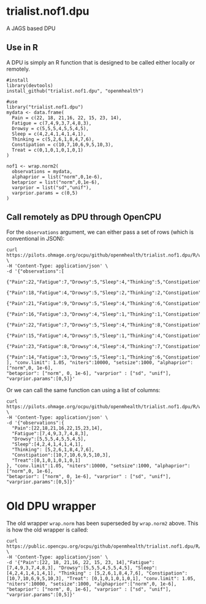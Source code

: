 trialist.nof1.dpu
=================

A JAGS based DPU

## Use in R

A DPU is simply an R function that is designed to be called either locally or remotely.

    #install
    library(devtools)
    install_github("trialist.nof1.dpu", "openmhealth")

    #use
    library("trialist.nof1.dpu")
    mydata <- data.frame(
      Pain = c(22, 18, 21,16, 22, 15, 23, 14), 
      Fatigue = c(7,4,9,3,7,4,8,3), 
      Drowsy = c(5,5,5,4,5,5,4,5), 
      Sleep = c(4,2,4,1,4,1,4,1), 
      Thinking = c(5,2,6,1,8,4,7,6), 
      Constipation = c(10,7,10,6,9,5,10,3),
      Treat = c(0,1,0,1,0,1,0,1)
    )

    nof1 <- wrap.norm2(
      observations = mydata,
      alphaprior = list("norm",0,1e-6),
      betaprior = list("norm",0,1e-6),
      varprior = list("sd","unif"),
      varprior.params = c(0,5)
    )
       
## Call remotely as DPU through OpenCPU

For the `observations` argument, we can either pass a set of rows (which is conventional in JSON):

    curl https://pilots.ohmage.org/ocpu/github/openmhealth/trialist.nof1.dpu/R/wrap.norm2/json \
    -H 'Content-Type: application/json' \
    -d '{"observations":[
      {"Pain":22,"Fatigue":7,"Drowsy":5,"Sleep":4,"Thinking":5,"Constipation":10,"Treat":0},
      {"Pain":18,"Fatigue":4,"Drowsy":5,"Sleep":2,"Thinking":2,"Constipation":7,"Treat":1},
      {"Pain":21,"Fatigue":9,"Drowsy":5,"Sleep":4,"Thinking":6,"Constipation":10,"Treat":0},
      {"Pain":16,"Fatigue":3,"Drowsy":4,"Sleep":1,"Thinking":1,"Constipation":6,"Treat":1},
      {"Pain":22,"Fatigue":7,"Drowsy":5,"Sleep":4,"Thinking":8,"Constipation":9,"Treat":0},
      {"Pain":15,"Fatigue":4,"Drowsy":5,"Sleep":1,"Thinking":4,"Constipation":5,"Treat":1},
      {"Pain":23,"Fatigue":8,"Drowsy":4,"Sleep":4,"Thinking":7,"Constipation":10,"Treat":0},
      {"Pain":14,"Fatigue":3,"Drowsy":5,"Sleep":1,"Thinking":6,"Constipation":3,"Treat":1}
    ], "conv.limit": 1.05, "niters":10000, "setsize":1000, "alphaprior":["norm",0, 1e-6], 
    "betaprior": ["norm", 0, 1e-6], "varprior" : ["sd", "unif"], "varprior.params":[0,5]}'
    
Or we can call the same function can using a list of columns:

    curl https://pilots.ohmage.org/ocpu/github/openmhealth/trialist.nof1.dpu/R/wrap.norm2/json \
    -H 'Content-Type: application/json' \
    -d '{"observations":{
      "Pain":[22,18,21,16,22,15,23,14], 
      "Fatigue":[7,4,9,3,7,4,8,3], 
      "Drowsy":[5,5,5,4,5,5,4,5], 
      "Sleep":[4,2,4,1,4,1,4,1], 
      "Thinking": [5,2,6,1,8,4,7,6], 
      "Constipation":[10,7,10,6,9,5,10,3], 
      "Treat":[0,1,0,1,0,1,0,1] 
    }, "conv.limit":1.05, "niters":10000, "setsize":1000, "alphaprior":["norm",0, 1e-6], 
    "betaprior": ["norm", 0, 1e-6], "varprior" : ["sd", "unif"], "varprior.params":[0,5]}'

# Old DPU wrapper

The old wrapper `wrap.norm` has been superseded by `wrap.norm2` above. This is how the old wrapper is called:

    curl https://public.opencpu.org/ocpu/github/openmhealth/trialist.nof1.dpu/R/wrap.norm/json \
    -H 'Content-Type: application/json' \
    -d '{"Pain":[22, 18, 21,16, 22, 15, 23, 14],"Fatigue":[7,4,9,3,7,4,8,3], "Drowsy":[5,5,5,4,5,5,4,5], "Sleep":[4,2,4,1,4,1,4,1], "Thinking" : [5,2,6,1,8,4,7,6], "Constipation":[10,7,10,6,9,5,10,3], "Treat": [0,1,0,1,0,1,0,1], "conv.limit": 1.05, "niters":10000, "setsize":1000, "alphaprior":["norm",0, 1e-6], "betaprior": ["norm", 0, 1e-6], "varprior" : ["sd", "unif"], "varprior.params":[0,5]}'

